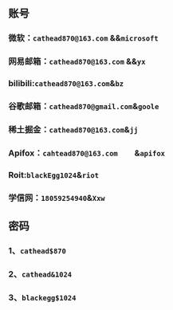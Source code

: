 ## 账号

### 微软：`cathead870@163.com` &&`microsoft`

### 网易邮箱：`cathead870@163.com` &&`yx`

### bilibili:`cathead870@163.com`&`bz`

### 谷歌邮箱：`cathead870@gmail.com`&`goole`

### 稀土掘金：`cathead870@163.com`&`jj`

### **Apifox：`cahtead870@163.com	`**&`apifox`

### Roit:`blackEgg1024`&`riot`

### 学信网：`18059254940`&`Xxw`

## 密码

### 1、`cathead$870`

### 2、`cathead&1024`

### 3、`blackegg$1024`
